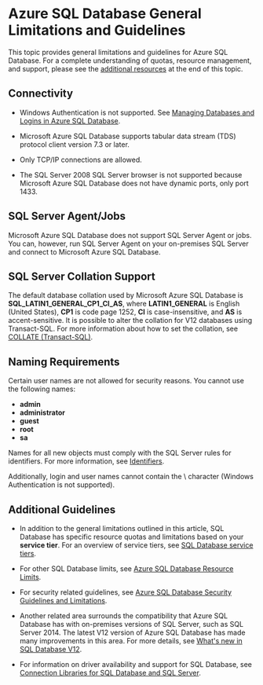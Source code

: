 <properties 
   pageTitle="Azure SQL Database General Limitations and Guidelines"
   description="This page describes some general limitations for Azure SQL Database as well as areas of interoperability and support."
   services="sql-database"
   documentationCenter="na"
   authors="rothja"
   manager="jeffreyg"
   editor="monicar" />
<tags 
   ms.service="sql-database"
   ms.devlang="na"
   ms.topic="article"
   ms.tgt_pltfrm="na"
   ms.workload="data-management"
   ms.date="01/15/2016"
   ms.author="jroth" />

# Azure SQL Database General Limitations and Guidelines

This topic provides general limitations and guidelines for Azure SQL Database. For a complete understanding of quotas, resource management, and support, please see the [additional resources](#additional-guidelines) at the end of this topic.

## Connectivity

 - Windows Authentication is not supported. See [Managing Databases and Logins in Azure SQL Database](sql-database-manage-logins.md). 

 - Microsoft Azure SQL Database supports tabular data stream (TDS) protocol client version 7.3 or later. 

 - Only TCP/IP connections are allowed.

 - The SQL Server 2008 SQL Server browser is not supported because Microsoft Azure SQL Database does not have dynamic ports, only port 1433.

## SQL Server Agent/Jobs

Microsoft Azure SQL Database does not support SQL Server Agent or jobs. You can, however, run SQL Server Agent on your on-premises SQL Server and connect to Microsoft Azure SQL Database.

## SQL Server Collation Support

The default database collation used by Microsoft Azure SQL Database is **SQL_LATIN1_GENERAL_CP1_CI_AS**, where **LATIN1_GENERAL** is English (United States), **CP1** is code page 1252, **CI** is case-insensitive, and **AS** is accent-sensitive. It is possible to alter the collation for V12 databases using Transact-SQL. For more information about how to set the collation, see [COLLATE (Transact-SQL)](https://msdn.microsoft.com/library/ms184391.aspx).

## Naming Requirements

Certain user names are not allowed for security reasons. You cannot use the following names:

 - **admin** 
 - **administrator** 
 - **guest** 
 - **root** 
 - **sa** 

Names for all new objects must comply with the SQL Server rules for identifiers. For more information, see [Identifiers](https://msdn.microsoft.com/library/ms175874.aspx).

Additionally, login and user names cannot contain the \ character (Windows Authentication is not supported).

## Additional Guidelines

- In addition to the general limitations outlined in this article, SQL Database has specific resource quotas and limitations based on your **service tier**. For an overview of service tiers, see [SQL Database service tiers](sql-database-service-tiers.md).

- For other SQL Database limits, see [Azure SQL Database Resource Limits](sql-database-resource-limits.md).

- For security related guidelines, see [Azure SQL Database Security Guidelines and Limitations](sql-database-security-guidelines.md).

- Another related area surrounds the compatibility that Azure SQL Database has with on-premises versions of SQL Server, such as SQL Server 2014. The latest V12 version of Azure SQL Database has made many improvements in this area. For more details, see [What's new in SQL Database V12](sql-database-v12-whats-new.md).

- For information on driver availability and support for SQL Database, see [Connection Libraries for SQL Database and SQL Server](sql-database-libraries.md).
